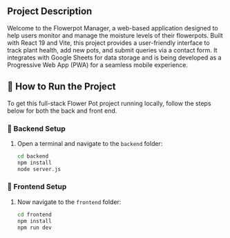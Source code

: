 ## Project Description

Welcome to the Flowerpot Manager, a web-based application designed to help users monitor and manage the moisture levels of their flowerpots. Built with React 19 and Vite, this project provides a user-friendly interface to track plant health, add new pots, and submit queries via a contact form. It integrates with Google Sheets for data storage and is being developed as a Progressive Web App (PWA) for a seamless mobile experience.

## 🚀 How to Run the Project

To get this full-stack Flower Pot project running locally, follow the steps below for both the back and front end.


### 🔧 Backend Setup

1. Open a terminal and navigate to the `backend` folder:

   ```bash
   cd backend
   npm install
   node server.js

### 🔧 Frontend Setup

1. Now navigate to the `frontend` folder:

   ```bash
   cd frontend
   npm install
   npm run dev
